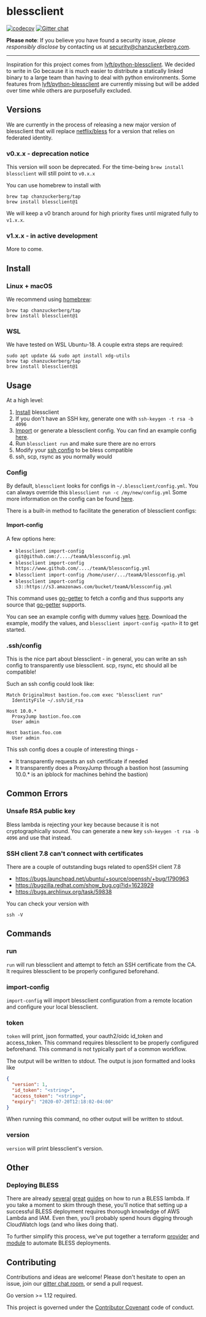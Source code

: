 # blessclient
[![codecov](https://codecov.io/gh/chanzuckerberg/blessclient/branch/master/graph/badge.svg)](https://codecov.io/gh/chanzuckerberg/blessclient) [![Gitter chat](https://badges.gitter.im/gitterHQ/gitter.png)](https://gitter.im/chanzuckerberg/blessclient)

**Please note**: If you believe you have found a security issue, _please responsibly disclose_ by contacting us at [security@chanzuckerberg.com](mailto:security@chanzuckerberg.com).

----

Inspiration for this project comes from [lyft/python-blessclient](https://github.com/lyft/python-blessclient).
We decided to write in Go because it is much easier to distribute a statically linked binary to a large team than having to deal with python environments. Some features from [lyft/python-blessclient](https://github.com/lyft/python-blessclient) are currently missing but will be added over time while others are purposefully excluded.

## Versions
We are currently in the process of releasing a new major version of blessclient that will replace [netflix/bless](https://github.com/Netflix/bless) for a version that relies on federated identity.

### v0.x.x - deprecation notice
This version will soon be deprecated.
For the time-being `brew install blessclient` will still point to `v0.x.x`

You can use homebrew to install with
```
brew tap chanzuckerberg/tap
brew install blessclient@1
```

We will keep a v0 branch around for high priority fixes until migrated fully to `v1.x.x`.

### v1.x.x - in active development
More to come.

## Install

### Linux + macOS
We recommend using [homebrew](https://brew.sh/):
```
brew tap chanzuckerberg/tap
brew install blessclient@1
```

### WSL
We have tested on WSL Ubuntu-18. A couple extra steps are required:
```
sudo apt update && sudo apt install xdg-utils
brew tap chanzuckerberg/tap
brew install blessclient@1
```

## Usage

At a high level:
1. [Install](#install) blessclient
1. If you don't have an SSH key, generate one with `ssh-keygen -t rsa -b 4096`
1. [Import](#import-config) or generate a blessclient config. You can find an example config [here](examples/config.yml).
1. Run `blessclient run` and make sure there are no errors
1. Modify your [ssh config](#sshconfig) to be bless compatible
1. ssh, scp, rsync as you normally would

### Config

By default, `blessclient` looks for configs in `~/.blessclient/config.yml`. You can always override this `blessclient run -c /my/new/config.yml`
Some more information on the config can be found [here](pkg/config/config.go).

There is a built-in method to facilitate the generation of blessclient configs:

#### Import-config

A few options here:
- `blessclient import-config git@github.com:/..../teamA/blessconfig.yml`
- `blessclient import-config https://www.github.com/..../teamA/blessconfig.yml`
- `blessclient import-config /home/user/.../teamA/blessconfig.yml`
- `blessclient import-config s3::https://s3.amazonaws.com/bucket/teamA/blessconfig.yml`

This command uses [go-getter](https://github.com/hashicorp/go-getter) to fetch a config and thus supports any source that [go-getter](https://github.com/hashicorp/go-getter#supported-protocols-and-detectors) supports.

You can see an example config with dummy values [here](examples/config.yml). Download the example, modify the values, and `blessclient import-config <path>` it to get started.

### .ssh/config

This is the nice part about blessclient - in general, you can write an ssh config to transparently use blessclient. scp, rsync, etc should all be compatible!

Such an ssh config could look like:

```
Match OriginalHost bastion.foo.com exec "blessclient run"
  IdentityFile ~/.ssh/id_rsa

Host 10.0.*
  ProxyJump bastion.foo.com
  User admin

Host bastion.foo.com
  User admin
```

This ssh config does a couple of interesting things -

- It transparently requests an ssh certificate if needed
- It transparently does a ProxyJump through a bastion host (assuming 10.0.* is an ipblock for machines behind the bastion)

## Common Errors

### Unsafe RSA public key
Bless lambda is rejecting your key because because it is not cryptographically sound. You can generate a new key `ssh-keygen -t rsa -b 4096` and use that instead.

### SSH client 7.8 can't connect with certificates
There are a couple of outstanding bugs related to openSSH client 7.8
- https://bugs.launchpad.net/ubuntu/+source/openssh/+bug/1790963
- https://bugzilla.redhat.com/show_bug.cgi?id=1623929
- https://bugs.archlinux.org/task/59838

You can check your version with
```
ssh -V
```

## Commands

### run
`run` will run blessclient and attempt to fetch an SSH certificate from the CA. It requires blessclient to be properly configured beforehand.

### import-config
`import-config` will import blessclient configuration from a remote location and configure your local blessclient.

### token
`token` will print, json formatted, your oauth2/oidc id_token and access_token. This command requires blessclient to be properly configured beforehand. This command is not typically part of a common workflow.

The output will be written to stdout. The output is json formatted and looks like
```json
{
  "version": 1,
  "id_token": "<string>",
  "access_token": "<string>",
  "expiry": "2020-07-20T12:18:02-04:00"
}
```
When running this command, no other output will be written to stdout.

### version
`version` will print blessclient's version.

## Other
### Deploying BLESS
There are already [several](https://github.com/lyft/python-blessclient#run-a-bless-lambda-in-aws) [great](http://marcyoung.us/post/bless-part1/) [guides](https://www.tastycidr.net/a-practical-guide-to-deploying-netflixs-bless-certificate-authority/) on how to run a BLESS lambda. If you take a moment to skim through these, you'll notice that setting up a successful BLESS deployment requires thorough knowledge of AWS Lambda and IAM. Even then, you'll probably spend hours digging through CloudWatch logs (and who likes doing that).

To further simplify this process, we've put together a terraform [provider](https://github.com/chanzuckerberg/terraform-provider-bless) and [module](https://github.com/chanzuckerberg/cztack/tree/master/bless-ca) to automate BLESS deployments.

## Contributing
Contributions and ideas are welcome! Please don't hesitate to open an issue, join our [gitter chat room](https://gitter.im/chanzuckerberg/blessclient), or send a pull request.

Go version >= 1.12 required.

This project is governed under the [Contributor Covenant](https://www.contributor-covenant.org/version/1/4/code-of-conduct) code of conduct.
